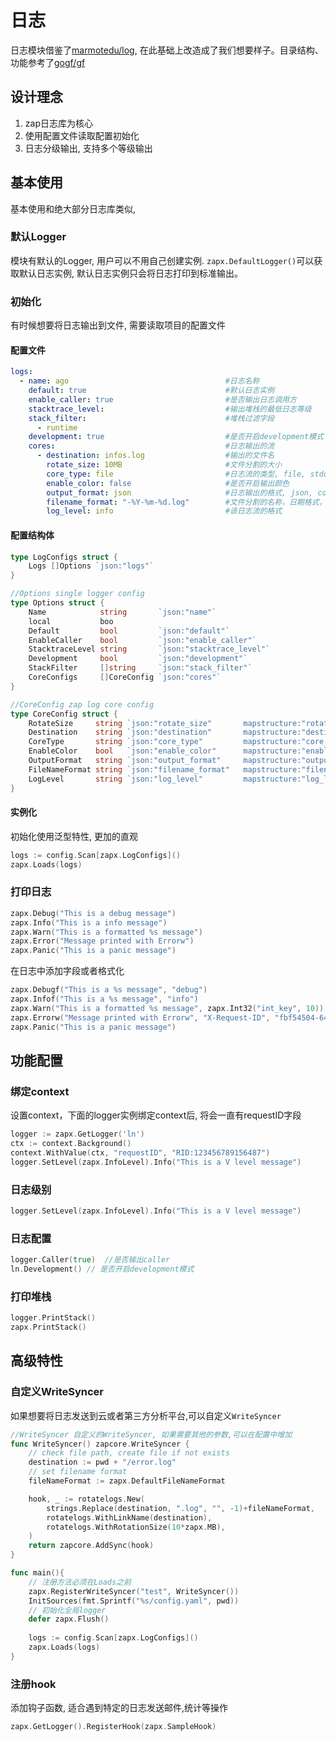 # 日志
日志模块借鉴了[marmotedu/log](https://github.com/marmotedu/iam/tree/master/pkg/log), 在此基础上改造成了我们想要样子。目录结构、功能参考了[gogf/gf](https://github.com/gogf/gf)



## 设计理念
1. zap日志库为核心
2. 使用配置文件读取配置初始化
3. 日志分级输出, 支持多个等级输出

## 基本使用
基本使用和绝大部分日志库类似,

### 默认Logger
模块有默认的Logger, 用户可以不用自己创建实例. `zapx.DefaultLogger()`可以获取默认日志实例, 默认日志实例只会将日志打印到标准输出。

### 初始化
有时候想要将日志输出到文件, 需要读取项目的配置文件

#### 配置文件
```yaml
logs:
  - name: ago                                   #日志名称
    default: true                               #默认日志实例
    enable_caller: true                         #是否输出日志调用方
    stacktrace_level:                           #输出堆栈的最低日志等级
    stack_filter:                               #堆栈过滤字段
      - runtime
    development: true                           #是否开启development模式
    cores:                                      #日志输出的流
      - destination: infos.log                  #输出的文件名
        rotate_size: 10MB                       #文件分割的大小
        core_type: file                         #日志流的类型, file, stdout, 其他类型用户可以自己注册
        enable_color: false                     #是否开启输出颜色
        output_format: json                     #日志输出的格式, json, console
        filename_format: "-%Y-%m-%d.log"        #文件分割的名称，日期格式，下面的是默认格式
        log_level: info                         #该日志流的格式
```


#### 配置结构体
```go
type LogConfigs struct {
    Logs []Options `json:"logs"`
}

//Options single logger config
type Options struct {
    Name            string       `json:"name"`               
    local           boo
    Default         bool         `json:"default"`            
    EnableCaller    bool         `json:"enable_caller"`      
    StacktraceLevel string       `json:"stacktrace_level"`   
    Development     bool         `json:"development"`        
    StackFilter     []string     `json:"stack_filter"`  		
    CoreConfigs     []CoreConfig `json:"cores"`              
}

//CoreConfig zap log core config
type CoreConfig struct {
    RotateSize     string `json:"rotate_size"       mapstructure:"rotate_size"`         //file rotate size
    Destination    string `json:"destination"       mapstructure:"destination"`         //log output destination
    CoreType       string `json:"core_type"         mapstructure:"core_type"`             //core writeSyncer type, 'file', 'stdout'
    EnableColor    bool   `json:"enable_color"      mapstructure:"enable_color"`       //enable color
    OutputFormat   string `json:"output_format"     mapstructure:"output_format"`     //log line output format: 'line', 'json'
    FileNameFormat string `json:"filename_format"   mapstructure:"filename_format"` //name format in file rotate
    LogLevel       string `json:"log_level"         mapstructure:"log_level"`             //lowest log level in this core
}
```

#### 实例化
初始化使用泛型特性, 更加的直观
```go
logs := config.Scan[zapx.LogConfigs]()
zapx.Loads(logs)
```

### 打印日志
```go
zapx.Debug("This is a debug message")
zapx.Info("This is a info message")
zapx.Warn("This is a formatted %s message")
zapx.Error("Message printed with Errorw")
zapx.Panic("This is a panic message")
```

在日志中添加字段或者格式化
```go
zapx.Debugf("This is a %s message", "debug")
zapx.Infof("This is a %s message", "info")
zapx.Warn("This is a formatted %s message", zapx.Int32("int_key", 10))
zapx.Errorw("Message printed with Errorw", "X-Request-ID", "fbf54504-64da-4088-9b86-67824a7fb508")
zapx.Panic("This is a panic message")
```

## 功能配置

### 绑定context
设置context，下面的logger实例绑定context后, 将会一直有requestID字段
```go
logger := zapx.GetLogger('ln')
ctx := context.Background()
context.WithValue(ctx, "requestID", "RID:123456789156487")
logger.SetLevel(zapx.InfoLevel).Info("This is a V level message")
```

### 日志级别
```go
logger.SetLevel(zapx.InfoLevel).Info("This is a V level message")
```

### 日志配置
```go
logger.Caller(true)  //是否输出caller
ln.Development() // 是否开启development模式
```

### 打印堆栈
```go
logger.PrintStack()
zapx.PrintStack()
```

## 高级特性

### 自定义WriteSyncer
如果想要将日志发送到云或者第三方分析平台,可以自定义`WriteSyncer`
```go
//WriteSyncer 自定义的WriteSyncer, 如果需要其他的参数,可以在配置中增加
func WriteSyncer() zapcore.WriteSyncer {
	// check file path, create file if not exists
	destination := pwd + "/error.log"
	// set filename format
	fileNameFormat := zapx.DefaultFileNameFormat

	hook, _ := rotatelogs.New(
		strings.Replace(destination, ".log", "", -1)+fileNameFormat,
		rotatelogs.WithLinkName(destination),
		rotatelogs.WithRotationSize(10*zapx.MB),
	)
	return zapcore.AddSync(hook)
}

func main(){
	// 注册方法必须在Loads之前
    zapx.RegisterWriteSyncer("test", WriteSyncer())
    InitSources(fmt.Sprintf("%s/config.yaml", pwd))
    // 初始化全局logger
    defer zapx.Flush()
    
    logs := config.Scan[zapx.LogConfigs]()
    zapx.Loads(logs)
}


```

### 注册hook
添加钩子函数, 适合遇到特定的日志发送邮件,统计等操作
```go
zapx.GetLogger().RegisterHook(zapx.SampleHook)
```


